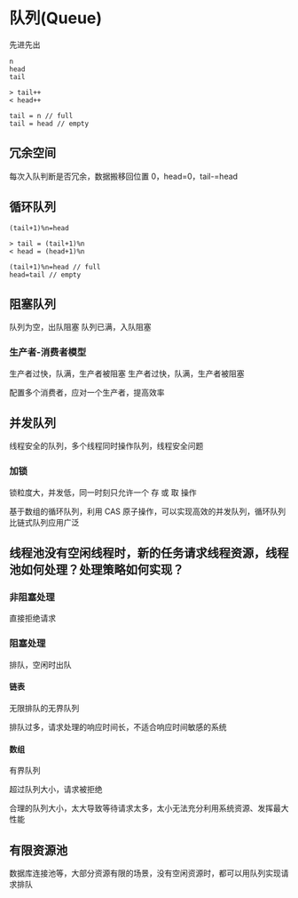 # 队列(Queue)

先进先出

```
n
head
tail

> tail++
< head++

tail = n // full
tail = head // empty
```

## 冗余空间

每次入队判断是否冗余，数据搬移回位置 0，head=0，tail-=head

## 循环队列

```
(tail+1)%n=head

> tail = (tail+1)%n
< head = (head+1)%n

(tail+1)%n=head // full
head=tail // empty
```

## 阻塞队列

队列为空，出队阻塞
队列已满，入队阻塞

### 生产者-消费者模型

生产者过快，队满，生产者被阻塞
生产者过快，队满，生产者被阻塞

配置多个消费者，应对一个生产者，提高效率

## 并发队列

线程安全的队列，多个线程同时操作队列，线程安全问题

### 加锁

锁粒度大，并发低，同一时刻只允许一个 存 或 取 操作

基于数组的循环队列，利用 CAS 原子操作，可以实现高效的并发队列，循环队列比链式队列应用广泛

## 线程池没有空闲线程时，新的任务请求线程资源，线程池如何处理？处理策略如何实现？

### 非阻塞处理

直接拒绝请求

### 阻塞处理

排队，空闲时出队

#### 链表

无限排队的无界队列

排队过多，请求处理的响应时间长，不适合响应时间敏感的系统

#### 数组

有界队列

超过队列大小，请求被拒绝

合理的队列大小，太大导致等待请求太多，太小无法充分利用系统资源、发挥最大性能

## 有限资源池

数据库连接池等，大部分资源有限的场景，没有空闲资源时，都可以用队列实现请求排队
